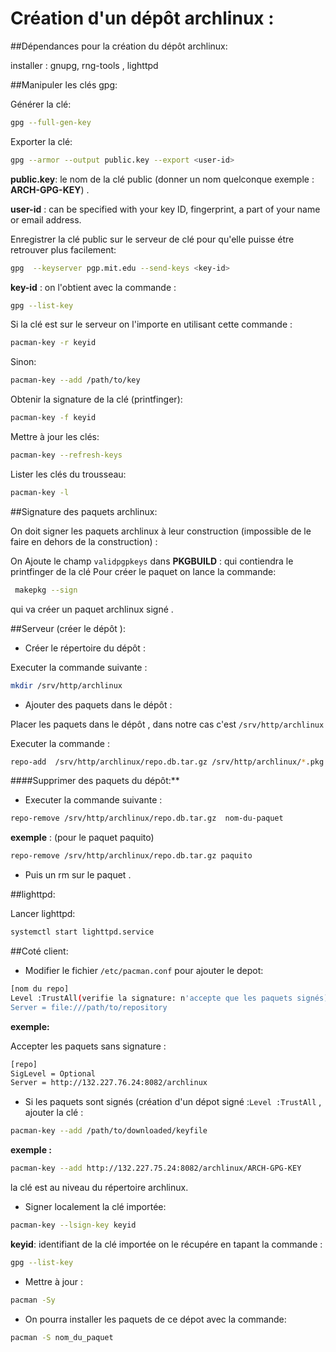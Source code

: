 # Création d'un  dépôt archlinux :


##Dépendances pour la création du dépôt  archlinux:

installer : gnupg, rng-tools , lighttpd


##Manipuler les clés gpg:


Générer la clé:

```bash
gpg --full-gen-key

```

Exporter la clé:

```bash
gpg --armor --output public.key --export <user-id>

```

**public.key**: le nom de la clé public (donner un nom quelconque exemple : **ARCH-GPG-KEY**) .

**user-id** : can be specified with your key ID, fingerprint, a part of your name or email address.


Enregistrer la clé public sur le serveur de clé pour qu'elle puisse étre
retrouver plus facilement:

```bash
gpg  --keyserver pgp.mit.edu --send-keys <key-id>

```

**key-id** : on l'obtient avec la commande :

```bash
gpg --list-key

```

Si la clé est sur le serveur on l'importe en utilisant cette commande :

```bash
pacman-key -r keyid

```

Sinon:

```bash
pacman-key --add /path/to/key

```

Obtenir la signature de la clé (printfinger):

```bash
pacman-key -f keyid

```

Mettre à jour les clés:

```bash
pacman-key --refresh-keys

```

Lister les clés du trousseau:

```bash
pacman-key -l

```


##Signature des paquets archlinux:

On doit signer les paquets archlinux à leur construction (impossible de le
faire en dehors de la construction) :

On Ajoute le champ `validpgpkeys` dans **PKGBUILD** : qui contiendra le printfinger de la clé
Pour créer le paquet on lance la commande:

```bash
 makepkg --sign

```

qui va créer un paquet archlinux signé .


##Serveur (créer le dépôt ):

* Créer le répertoire du dépôt :

Executer la commande suivante :

```bash
mkdir /srv/http/archlinux

```

* Ajouter des paquets dans le dépôt :

Placer les paquets dans le dépôt , dans notre cas c'est `/srv/http/archlinux`

Executer la commande :

```bash
repo-add  /srv/http/archlinux/repo.db.tar.gz /srv/http/archlinux/*.pkg.tar.xz

```


####Supprimer des paquets du dépôt:**

* Executer la commande suivante : 

```bash
repo-remove /srv/http/archlinux/repo.db.tar.gz  nom-du-paquet

```

**exemple** : (pour le paquet paquito)

```bash
repo-remove /srv/http/archlinux/repo.db.tar.gz paquito

```

* Puis un rm sur le paquet .


##lighttpd:

Lancer lighttpd:

```bash
systemctl start lighttpd.service

```


##Coté client:


* Modifier le fichier `/etc/pacman.conf` pour ajouter le depot:


```bash
[nom du repo]
Level :TrustAll(verifie la signature: n'accepte que les paquets signés) ou Optional (ignore la signature:accepte les paquets non signer)
Server = file:///path/to/repository

```

**exemple:**


Accepter les paquets sans signature :

```bash
[repo]
SigLevel = Optional
Server = http://132.227.76.24:8082/archlinux

```

* Si les paquets sont signés (création d'un dépot signé :`Level :TrustAll`  , ajouter la clé :


```bash
pacman-key --add /path/to/downloaded/keyfile

```

**exemple :**

```bash
pacman-key --add http://132.227.75.24:8082/archlinux/ARCH-GPG-KEY

```

la clé est au niveau du répertoire archlinux.


* Signer localement la clé importée:

```bash
pacman-key --lsign-key keyid

```

**keyid**: identifiant de la clé importée on le récupére en tapant la commande :

```bash
gpg --list-key

```

* Mettre à jour :

```bash
pacman -Sy

```

* On pourra installer les paquets de ce dépot avec la commande:

```bash
pacman -S nom_du_paquet

```
